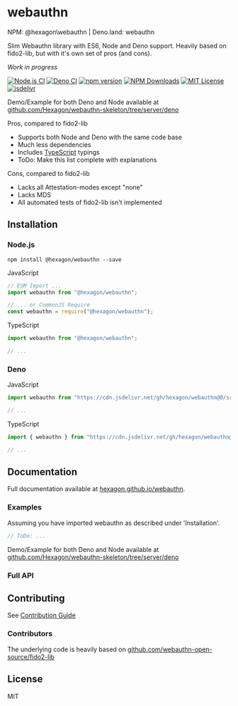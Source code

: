 # webauthn

NPM: @hexagon\webauthn | Deno.land: webauthn

Slim Webauthn library with ES6, Node and Deno support. Heavily based on fido2-lib, but with it's own set of pros (and cons).

*Work in progress*

[![Node.js CI](https://github.com/Hexagon/webauthn/actions/workflows/node.js.yml/badge.svg)](https://github.com/Hexagon/webauthn/actions/workflows/node.js.yml) 
[![Deno CI](https://github.com/Hexagon/webauthn/actions/workflows/deno.yml/badge.svg)](https://github.com/Hexagon/webauthn/actions/workflows/deno.yml)
[![npm version](https://badge.fury.io/js/@hexagon%2Fwebauthn.svg)](https://badge.fury.io/js/@hexagon%2Fwebauthn) [![NPM Downloads](https://img.shields.io/npm/dm/@hexagon/webauthn.svg)](https://www.npmjs.org/package/@hexagon/webauthn) 
[![MIT License](https://img.shields.io/badge/license-MIT-blue.svg)](https://github.com/Hexagon/webauthn/blob/master/LICENSE) [![jsdelivr](https://data.jsdelivr.com/v1/package/gh/hexagon/webauthn/badge?style=rounded)](https://www.jsdelivr.com/package/gh/hexagon/webauthn)

Demo/Example for both Deno and Node available at [github.com/Hexagon/webauthn-skeleton/tree/server/deno](https://github.com/Hexagon/webauthn-skeleton/tree/server/deno)

Pros, compared to fido2-lib

*   Supports both Node and Deno with the same code base
*   Much less dependencies
*   Includes [TypeScript](https://www.typescriptlang.org/) typings
*   ToDo: Make this list complete with explanations

Cons, compared to fido2-lib

*   Lacks all Attestation-modes except "none"
*   Lacks MDS
*   All automated tests of fido2-lib isn't implemented

## Installation

### Node.js

```npm install @hexagon/webauthn --save```

JavaScript

```javascript
// ESM Import ...
import webauthn from "@hexagon/webauthn";

// ... or CommonJS Require
const webauthn = require("@hexagon/webauthn");
```

TypeScript

```typescript
import webauthn from "@hexagon/webauthn";

// ...
```

### Deno

JavaScript

```javascript
import webauthn from "https://cdn.jsdelivr.net/gh/hexagon/webauthn@0/src/deno/webauthn.js";

// ...
```

TypeScript

```typescript
import { webauthn } from "https://cdn.jsdelivr.net/gh/hexagon/webauthn@0/src/deno/webauthn.js";

// ...
```

## Documentation

Full documentation available at [hexagon.github.io/webauthn](https://hexagon.github.io/webauthn/).

### Examples

Assuming you have imported webauthn as described under 'Installation'.

```javascript
// ToDo: ...
```

Demo/Example for both Deno and Node available at [github.com/Hexagon/webauthn-skeleton/tree/server/deno](https://github.com/Hexagon/webauthn-skeleton/tree/server/deno)

### Full API

## Contributing

See [Contribution Guide](/CONTRIBUTING.md)

### Contributors

The underlying code is heavily based on [github.com/webauthn-open-source/fido2-lib](https://github.com/webauthn-open-source/fido2-lib)

## License

MIT
